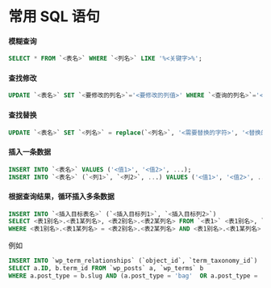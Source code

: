 # 常用 SQL 语句

#### 模糊查询

```sql
SELECT * FROM `<表名>` WHERE `<列名>` LIKE '%<关键字>%';
```

#### 查找修改

```sql
UPDATE `<表名>` SET `<要修改的列名>`='<要修改的列值>' WHERE `<查询的列名>`='<查询的列值>';
```

#### 查找替换

```sql
UPDATE `<表名>` SET `<列名>` = replace(`<列名>`, '<需要替换的字符>', '<替换的新字符>');
```

#### 插入一条数据

```sql
INSERT INTO `<表名>` VALUES ('<值1>', '<值2>', ...);
INSERT INTO `<表名>` (`<列1>`, `<列2>`, ...) VALUES ('<值1>', '<值2>', ...);
```

#### 根据查询结果，循环插入多条数据

```sql
INSERT INTO `<插入目标表名>` (`<插入目标列1>`, `<插入目标列2>`)
SELECT <表1别名>.<表1某列名>, <表2别名>.<表2某列名> FROM `<表1>` <表1别名>, `<表2>` <表2别名>
WHERE <表1别名>.<表1某列名> = <表2别名>.<表2某列名> AND <表1别名>.<表1某列名> = '<某值>';
```

例如

```sql
INSERT INTO `wp_term_relationships` (`object_id`, `term_taxonomy_id`)
SELECT a.ID, b.term_id FROM `wp_posts` a, `wp_terms` b
WHERE a.post_type = b.slug AND (a.post_type = 'bag'  OR a.post_type = 'clock');
```

